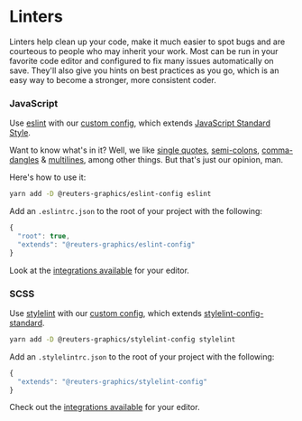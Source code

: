 # Linters

Linters help clean up your code, make it much easier to spot bugs and are courteous to people who may inherit your work. Most can be run in your favorite code editor and configured to fix many issues automatically on save. They'll also give you hints on best practices as you go, which is an easy way to become a stronger, more consistent coder.

### JavaScript

Use [eslint](https://eslint.org/) with our [custom config](https://github.com/reuters-graphics/style/tree/master/packages/eslint-config), which extends [JavaScript Standard Style](https://github.com/standard/eslint-config-standard).

Want to know what's in it? Well, we like [single quotes](https://eslint.org/docs/rules/quotes#single), [semi-colons](https://eslint.org/docs/rules/semi#always), [comma-dangles](https://eslint.org/docs/rules/comma-dangle#always) & [multilines](https://eslint.org/docs/rules/array-element-newline#multiline), among other things. But that's just our opinion, man.

Here's how to use it:

```bash
yarn add -D @reuters-graphics/eslint-config eslint
```

Add an `.eslintrc.json` to the root of your project with the following:

```javascript
{
  "root": true,
  "extends": "@reuters-graphics/eslint-config"
}
```

Look at the [integrations available](https://eslint.org/docs/user-guide/integrations) for your editor.

### SCSS

Use [stylelint](https://stylelint.io/) with our [custom config](https://github.com/reuters-graphics/style/tree/master/packages/stylelint-config), which extends [stylelint-config-standard](https://github.com/stylelint/stylelint-config-standard).


```bash
yarn add -D @reuters-graphics/stylelint-config stylelint
```

Add an `.stylelintrc.json` to the root of your project with the following:

```javascript
{
  "extends": "@reuters-graphics/stylelint-config"
}
```

Check out the [integrations available](https://stylelint.io/user-guide/integrations/editor) for your editor.
